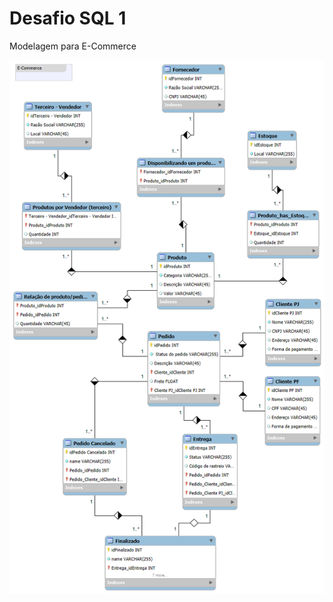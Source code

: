 # Desafio SQL 1
Modelagem para E-Commerce

![Image Alt](https://github.com/CamposCamila/Desafio-SQL/blob/4f0b72e8bfe9a30148e59f40dd3acfdab4cdc8c9/Projeto%20de%20E-Commerce%20no%20MySQL%20Refinado.png)
